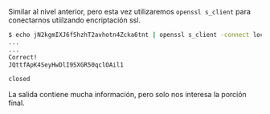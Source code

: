 Similar al nivel anterior, pero esta vez utilizaremos `openssl s_client` para
conectarnos utiilzando encriptación ssl.

```bash
$ echo jN2kgmIXJ6fShzhT2avhotn4Zcka6tnt | openssl s_client -connect localhost:30001 -ign_eof
...
...
Correct!
JQttfApK4SeyHwDlI9SXGR50qclOAil1

closed
```

La salida contiene mucha información, pero solo nos interesa la porción final.

